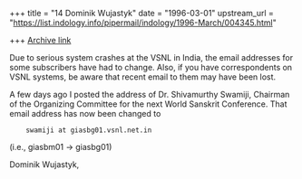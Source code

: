 +++
title = "14 Dominik Wujastyk"
date = "1996-03-01"
upstream_url = "https://list.indology.info/pipermail/indology/1996-March/004345.html"

+++
[Archive link](https://list.indology.info/pipermail/indology/1996-March/004345.html)

Due to serious system crashes at the VSNL in India, the email addresses
for some subscribers have had to change.  Also, if you have
correspondents on VSNL systems, be aware that recent email to them may
have been lost.

A few days ago I posted the address of Dr. Shivamurthy Swamiji, Chairman
of the Organizing Committee for the next World Sanskrit Conference. That
email address has now been changed to

        swamiji at giasbg01.vsnl.net.in

(i.e., giasbm01 -> giasbg01)



Dominik Wujastyk,





